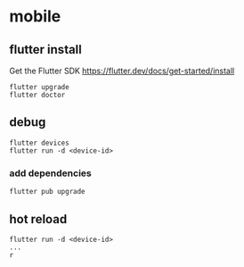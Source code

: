 # mobile

## flutter install

Get the Flutter SDK
https://flutter.dev/docs/get-started/install

```
flutter upgrade
flutter doctor
```

## debug

```
flutter devices
flutter run -d <device-id>
```

### add dependencies

```
flutter pub upgrade
```

## hot reload

```
flutter run -d <device-id>
...
r
```